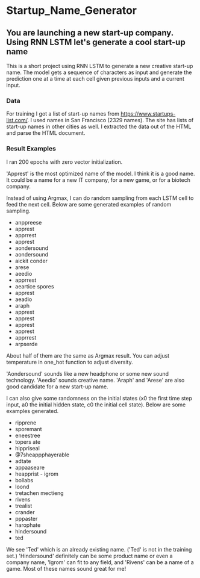 # Startup_Name_Generator
## You are launching a new start-up company. Using RNN LSTM let's generate a cool start-up name

This is a short project using RNN LSTM to generate a new creative start-up name. The model gets a sequence of characters as input and generate the prediction one at a time at each cell given previous inputs and a current input.

### Data
For training I got a list of start-up names from <https://www.startups-list.com/>. I used names in San Francisco (2329 names). The site has lists of start-up names in other cities as well. I extracted the data out of the HTML and parse the HTML document.

### Result Examples
I ran 200 epochs with zero vector initialization.

'Apprest' is the most optimized name of the model. I think it is a good name. It could be a name for a new IT company, for a new game, or for a biotech company.

Instead of using Argmax, I can do random sampling from each LSTM cell to feed the next cell. Below are some generated examples of random sampling.

-   anppreese
-   apprest
-   apprrest
-   apprest
-   aondersound
-   aondersound
-   aickit conder
-   arese
-   aeedio
-   apprrest
-   aeartice spores
-   apprest
-   aeadio
-   araph
-   apprest
-   apprest
-   apprest
-   apprest
-   apprrest
-   arpserde

About half of them are the same as Argmax result. You can adjust temperature in one_hot function to adjust diversity.

'Aondersound' sounds like a new headphone or some new sound technology. 'Aeedio' sounds creative name. 'Araph' and 'Arese' are also good candidate for a new start-up name.

I can also give some randomness on the initial states (x0 the first time step input, a0 the initial hidden state, c0 the initial cell state). Below are some examples generated.

-   ripprene
-   sporemant
-   eneestree
-   topers ate
-   hippriseal
-   @7sheappphayerable
-   adtate
-   appaaseare
-   heapprist
️-  igrom
-   bollabs
-   loond 
-   tretachen mectieng
-   rivens
-   trealist
-   crander
-   pppaster
-   harophate
-   hindersound
-   ted

We see 'Ted' which is an already existing name. ('Ted' is not in the training set.) 'Hindersound' definitely can be some product name or even a company name, 'Igrom' can fit to any field, and 'Rivens' can be a name of a game. Most of these names sound great for me!
